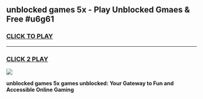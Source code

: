 
## unblocked games 5x - Play Unblocked Gmaes & Free #u6g61
<h3>
<a href="https://premium.freeplayer.one?title=unblocked_games_5x&ref=01M">CLICK TO PLAY</a></h3>
<hr>

<h3>
<a href="https://premium.freeplayer.one?title=unblocked_games_5x&ref=01M">CLICK 2 PLAY</a>
  
</h3>

<a href="https://premium.freeplayer.one?title=unblocked_games_5x&ref=01M"><img src="https://clearcache.store/games.png"></a>


**unblocked games 5x games unblocked: Your Gateway to Fun and Accessible Online Gaming**
